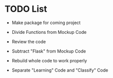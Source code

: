 # TODO List

- Make package for coming project
- Divide Functions from Mockup Code
- Review the code
- Subtract "Flask" from Mockup Code
- Rebuild whole code to work properly

- Separate "Learning" Code and "Classify" Code
